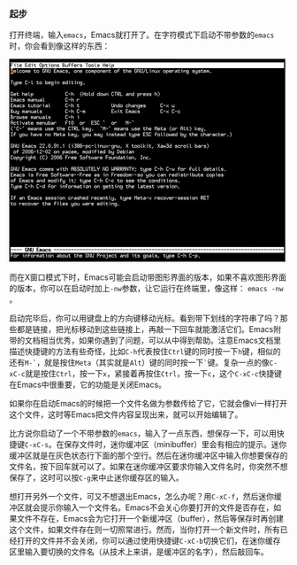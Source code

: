 ### 起步

打开终端，输入`emacs`，Emacs就打开了。在字符模式下启动不带参数的`emacs`时，你会看到像这样的东西：

![](../img/emacs_startup.jpg "emacs在终端里的启动界面")

而在X窗口模式下时，Emacs可能会启动带图形界面的版本，如果不喜欢图形界面的版本，你可以在启动时加上`-nw`参数，让它运行在终端里，像这样： `emacs -nw` 。

启动完毕后，你可以用键盘上的方向键移动光标。看到带下划线的字符串了吗？那些都是链接，把光标移动到这些链接上，再敲一下回车就能激活它们。Emacs附带的文档相当优秀，如果你遇到了问题，可以从中得到帮助。注意Emacs文档里描述快捷键的方法有些奇怪，比如`C-h`代表按住`Ctrl`键的同时按一下`h`键，相似的还有`` M-` ``，就是按住`Meta`（其实就是`Alt`）键的同时按一下`` ` ``键。复杂一点的像`C-xC-c`就是按住`Ctrl`，按一下`x`，紧接着再按住`Ctrl`，按一下`c`，这个`C-xC-c`快捷键在Emacs中很重要，它的功能是关闭Emacs。

如果你在启动Emacs的时候把一个文件名做为参数传给了它，它就会像vi一样打开这个文件，这时等Emacs把文件内容呈现出来，就可以开始编辑了。

比方说你启动了一个不带参数的`emacs`，输入了一点东西，想保存一下，可以用快捷键`C-xC-s`。在保存文件时，迷你缓冲区（minibuffer）里会有相应的提示。迷你缓冲区就是在灰色状态行下面的那个空行。然后在迷你缓冲区中输入你想要保存的文件名，按下回车就可以了。如果在迷你缓冲区要求你输入文件名时，你突然不想保存了，这时可以按`C-g`来中止迷你缓存区的输入。

想打开另外一个文件，可又不想退出Emacs，怎么办呢？用`C-xC-f`，然后迷你缓冲区就会提示你输入一个文件名。Emacs不会关心你要打开的文件是否存在，如果文件不存在，Emacs会为它打开一个新缓冲区（buffer），然后等保存时再创建这个文件，如果文件存在则一切照常进行。然而，当你打开一个新文件时，所有已经打开的文件并不会关闭，你可以通过使用快捷键`C-xC-b`切换它们，在迷你缓存区里输入要切换的文件名（从技术上来讲，是缓冲区的名字），然后敲回车。

